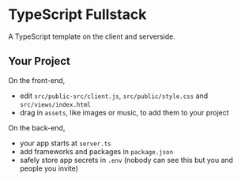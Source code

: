 TypeScript Fullstack
=================

A TypeScript template on the client and serverside.


Your Project
------------

On the front-end,
- edit `src/public-src/client.js`, `src/public/style.css` and `src/views/index.html`
- drag in `assets`, like images or music, to add them to your project

On the back-end,
- your app starts at `server.ts`
- add frameworks and packages in `package.json`
- safely store app secrets in `.env` (nobody can see this but you and people you invite)
